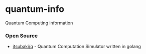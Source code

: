 # quantum-info
Quantum Computing information





### Open Source
- [itsubaki/q](https://github.com/itsubaki/q) - Quantum Computation Simulator written in golang
